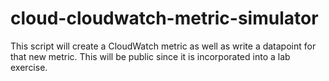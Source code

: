 # cloud-cloudwatch-metric-simulator
This script will create a CloudWatch metric as well as write a datapoint for that new metric.  This will be public since it is incorporated into a lab exercise.
